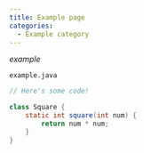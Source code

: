 ```yaml
---
title: Example page
categories:
  - Example category
---
```


_example_

`example.java`

```java
// Here's some code!

class Square {
    static int square(int num) {
        return num * num;
    }
}
```

